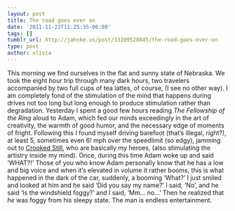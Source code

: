 ```yaml
---
layout: post
title: The road goes ever on
date: '2011-11-23T11:25:35-06:00'
tags: []
tumblr_url: http://jahnke.us/post/13209528845/the-road-goes-ever-on
type: post
author: olivia
---
```


This morning we find ourselves in the flat and sunny state of Nebraska. We took the eight hour trip through many dark hours, two travelers accompanied by two full cups of tea lattes, of course, (I see no other way). I am completely fond of the stimulation of the mind that happens during drives not too long but long enough to produce stimulation rather than degradation. Yesterday I spent a good few hours reading *The Fellowship of the Ring* aloud to Adam, which fed our minds exceedingly in the art of creativity, the warmth of good humor, and the necessary edge of moments of fright. Following this I found myself driving barefoot (that’s illegal, right?), at least 5, sometimes even 6! mph over the speedlimit (so edgy), jamming out to [Crooked Still](http://www.somestrangecountry.com/), who are basically my heroes, (also stimulating the artistry inside my mind). Once, during this time Adam woke up and said ‘WHAT?!’ Those of you who know Adam personally know that he has a low and big voice and when it’s elevated in volume it rather booms, this is what happened in the dark of the car, suddenly, a booming ‘What?’ I just smiled and looked at him and he said ‘Did you say my name?’ I said, ‘No’, and he said ‘Is the windshield foggy?’ and I said, ‘Mm… no…’ Then he realized that *he* was foggy from his sleepy state. The man is endless entertainment. 
